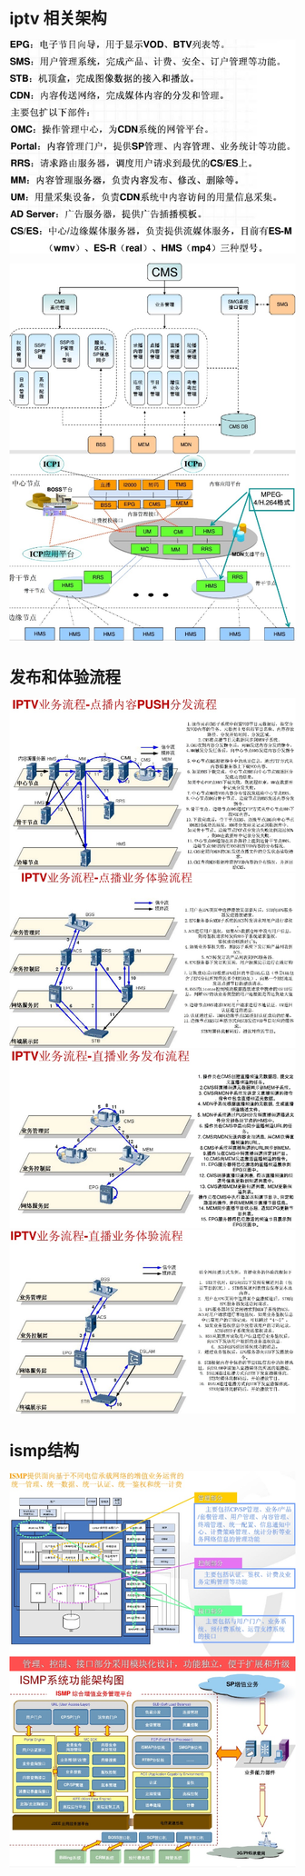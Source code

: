 # iptv 相关架构

![](assets/iptv-mdn.jpg)

![](assets/cms.jpg)![](assets/mdn.jpg)

# 发布和体验流程

![](assets/mdn-vodpush.jpg)![](assets/mdn-vod.jpg)![](assets/mdn-btvpush.jpg)![](assets/mdn-btv.jpg)

# ismp结构

![](assets/ismp.jpg)![](assets/ismp_2.jpg)

